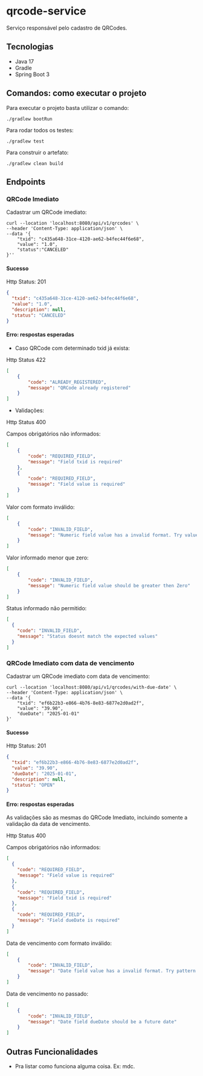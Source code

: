 # qrcode-service

Serviço responsável pelo cadastro de QRCodes.

## Tecnologias

- Java 17
- Gradle
- Spring Boot 3

## Comandos: como executar o projeto

Para executar o projeto basta utilizar o comando:
```shell
./gradlew bootRun
```

Para rodar todos os testes:
```shell
./gradlew test
```

Para construir o artefato:
```shell
./gradlew clean build
```

## Endpoints

### QRCode Imediato

Cadastrar um QRCode imediato:
```shell
curl --location 'localhost:8080/api/v1/qrcodes' \
--header 'Content-Type: application/json' \
--data '{
    "txid": "c435a648-31ce-4120-ae62-b4fec44f6e68",
    "value": "1.0",
    "status":"CANCELED"
}''
```

#### Sucesso

Http Status: 201

```json
{
  "txid": "c435a648-31ce-4120-ae62-b4fec44f6e68",
  "value": "1.0",
  "description": null,
  "status": "CANCELED"
}
```

#### Erro: respostas esperadas


- Caso QRCode com determinado txid já exista:

Http Status 422

```json
[
    {
        "code": "ALREADY_REGISTERED",
        "message": "QRCode already registered"
    }
]
```

- Validações:

Http Status 400

Campos obrigatórios não informados:
```json
[
    {
        "code": "REQUIRED_FIELD",
        "message": "Field txid is required"
    },
    {
        "code": "REQUIRED_FIELD",
        "message": "Field value is required"
    }
]
```

Valor com formato inválido:
```json
[
    {
        "code": "INVALID_FIELD",
        "message": "Numeric field value has a invalid format. Try value like 123.45"
    }
]
```

Valor informado menor que zero:
```json
[
    {
        "code": "INVALID_FIELD",
        "message": "Numeric field value should be greater then Zero"
    }
]
```

Status informado não permitido:
```json
[
  {
    "code": "INVALID_FIELD",
    "message": "Status doesnt match the expected values"
  }
]
```

### QRCode Imediato com data de vencimento

Cadastrar um QRCode imediato com data de vencimento:
```shell
curl --location 'localhost:8080/api/v1/qrcodes/with-due-date' \
--header 'Content-Type: application/json' \
--data '{
    "txid": "ef6b22b3-e866-4b76-8e83-6877e2d0ad2f",
    "value": "39.90",
    "dueDate": "2025-01-01"
}'
```

#### Sucesso

Http Status: 201

```json
{
  "txid": "ef6b22b3-e866-4b76-8e83-6877e2d0ad2f",
  "value": "39.90",
  "dueDate": "2025-01-01",
  "description": null,
  "status": "OPEN"
}
```

#### Erro: respostas esperadas

As validações são as mesmas do QRCode Imediato,
incluindo somente a validação da data de vencimento.

Http Status 400

Campos obrigatórios não informados:
```json
[
  {
    "code": "REQUIRED_FIELD",
    "message": "Field value is required"
  },
  {
    "code": "REQUIRED_FIELD",
    "message": "Field txid is required"
  },
  {
    "code": "REQUIRED_FIELD",
    "message": "Field dueDate is required"
  }
]
```

Data de vencimento com formato inválido:
```json
[
    {
        "code": "INVALID_FIELD",
        "message": "Date field value has a invalid format. Try pattern yyyy-MM-dd"
    }
]
```

Data de vencimento no passado:
```json
[
    {
        "code": "INVALID_FIELD",
        "message": "Date field dueDate should be a future date"
    }
]
```

## Outras Funcionalidades
- Pra listar como funciona alguma coisa. Ex: mdc.

